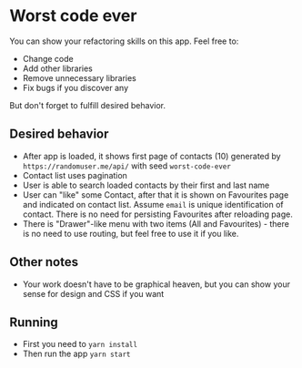 # Worst code ever
You can show your refactoring skills on this app. Feel free to:
* Change code
* Add other libraries
* Remove unnecessary libraries
* Fix bugs if you discover any

But don't forget to fulfill desired behavior. 

## Desired behavior
* After app is loaded, it shows first page of contacts (10) generated by `https://randomuser.me/api/` with seed `worst-code-ever`
* Contact list uses pagination
* User is able to search loaded contacts by their first and last name
* User can "like" some Contact, after that it is shown on Favourites page and indicated on contact list. Assume `email` is unique identification of contact. 
There is no need for persisting Favourites after reloading page. 
* There is "Drawer"-like menu with two items (All and Favourites) - there is no need to use routing, but feel free to use it if you like. 


## Other notes
* Your work doesn't have to be graphical heaven, but you can show your sense for design and CSS if you want

## Running
* First you need to `yarn install`
* Then run the app `yarn start`

